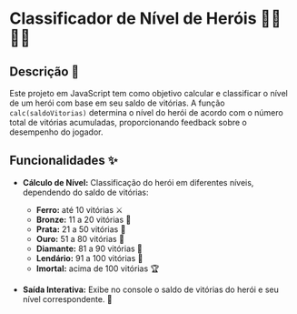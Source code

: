 # Classificador de Nível de Heróis 🦸‍♂️🦸‍♀️

## Descrição 📜

Este projeto em JavaScript tem como objetivo calcular e classificar o nível de um herói com base em seu saldo de vitórias. A função `calc(saldoVitorias)` determina o nível do herói de acordo com o número total de vitórias acumuladas, proporcionando feedback sobre o desempenho do jogador.

## Funcionalidades ✨

- **Cálculo de Nível:** Classificação do herói em diferentes níveis, dependendo do saldo de vitórias:
  - **Ferro:** até 10 vitórias ⚔️
  - **Bronze:** 11 a 20 vitórias 🥉
  - **Prata:** 21 a 50 vitórias 🥈
  - **Ouro:** 51 a 80 vitórias 🥇
  - **Diamante:** 81 a 90 vitórias 💎
  - **Lendário:** 91 a 100 vitórias 🌟
  - **Imortal:** acima de 100 vitórias 🏆

- **Saída Interativa:** Exibe no console o saldo de vitórias do herói e seu nível correspondente. 💬
